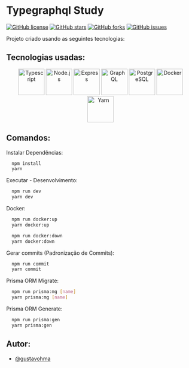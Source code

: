 # Typegraphql Study

[![GitHub license](https://img.shields.io/github/license/gustavohma/typegraphql-study?style=for-the-badge)](https://github.com/gustavohma/typegraphql-study)
[![GitHub stars](https://img.shields.io/github/stars/gustavohma/typegraphql-study?style=for-the-badge)](https://github.com/gustavohma/typegraphql-study/stargazers)
[![GitHub forks](https://img.shields.io/github/forks/gustavohma/typegraphql-study?style=for-the-badge)](https://github.com/gustavohma/typegraphql-study/network)
[![GitHub issues](https://img.shields.io/github/issues/gustavohma/typegraphql-study?style=for-the-badge)](https://github.com/gustavohma/typegraphql-study/issues)

Projeto criado usando as seguintes tecnologias:

## Tecnologias usadas:

<p align="center">
<img src="https://cdn.jsdelivr.net/gh/devicons/devicon/icons/typescript/typescript-original.svg" alt="Typescript" height="70" />
<img src="https://cdn.jsdelivr.net/gh/devicons/devicon/icons/nodejs/nodejs-original.svg" alt="Node.js" height="70" />
<img src="https://cdn.jsdelivr.net/gh/devicons/devicon/icons/express/express-original.svg" alt="Express" height="70" />
<img src="https://cdn.jsdelivr.net/gh/devicons/devicon/icons/graphql/graphql-plain-wordmark.svg" alt="GraphQL" height="70" />
<img src="https://cdn.jsdelivr.net/gh/devicons/devicon/icons/postgresql/postgresql-original-wordmark.svg" alt="PostgreSQL" height="70" />
<img src="https://cdn.jsdelivr.net/gh/devicons/devicon/icons/docker/docker-original-wordmark.svg" alt="Docker" height="70" />
<img src="https://cdn.jsdelivr.net/gh/devicons/devicon/icons/yarn/yarn-original.svg" alt="Yarn" height="70" />
</p>

## Comandos:

Instalar Dependências:

```bash
  npm install
  yarn
```

Executar - Desenvolvimento:

```bash
  npm run dev
  yarn dev
```

Docker:

```bash
  npm run docker:up
  yarn docker:up
```

```bash
  npm run docker:down
  yarn docker:down
```

Gerar commits (Padronização de Commits):

```bash
  npm run commit
  yarn commit
```

Prisma ORM Migrate:

```bash
  npm run prisma:mg [name]
  yarn prisma:mg [name]
```

Prisma ORM Generate:

```bash
  npm run prisma:gen
  yarn prisma:gen
```

## Autor:

- [@gustavohma](https://www.github.com/gustavohma)
